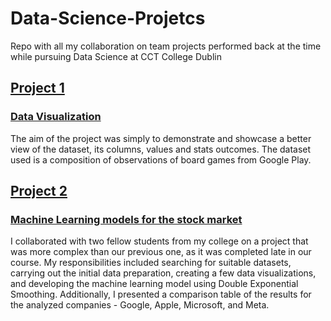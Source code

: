 # Data-Science-Projetcs
Repo with all my collaboration on team projects performed back at the time while pursuing Data Science at CCT College Dublin


## [Project 1](https://github.com/GiovannaAmorim/Data-Science-Projetcs/blob/Project-1---Data-Visualizatiom/GiovannaAmorim%20-%20Data%20Visualization.ipynb)
### [Data Visualization](https://github.com/GiovannaAmorim/Data-Science-Projetcs/blob/Project-1---Data-Visualizatiom/GiovannaAmorim%20-%20Data%20Visualization.ipynb)

The aim of the project was simply to demonstrate and showcase a better view of the dataset, its columns, values and stats outcomes. 
The dataset used is a composition of observations of board games from Google Play. 


## [Project 2](https://github.com/GiovannaAmorim/Data-Science-Projetcs/blob/Project-2---Machine-Learning-models-for-stocks-market/Project%202%20-%20ML_FINANCE_STOCKS_MARKET.ipynb) 
### [Machine Learning models for the stock market](https://github.com/GiovannaAmorim/Data-Science-Projetcs/blob/Project-2---Machine-Learning-models-for-stocks-market/Project%202%20-%20ML_FINANCE_STOCKS_MARKET.ipynb)

I collaborated with two fellow students from my college on a project that was more complex than our previous one, as it was completed late in our course. My responsibilities included searching for suitable datasets, carrying out the initial data preparation, creating a few data visualizations, and developing the machine learning model using Double Exponential Smoothing. 
Additionally, I presented a comparison table of the results for the analyzed companies - Google, Apple, Microsoft, and Meta.
